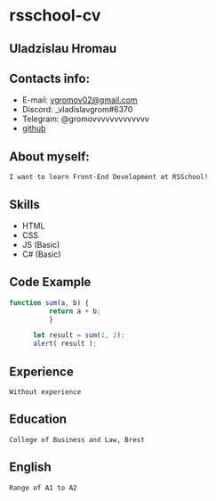 # rsschool-cv

## Uladzislau Hromau

## Contacts info:
* E-mail: vgromov02@gmail.com
* Discord: _vladislavgrom#6370
* Telegram: @gromovvvvvvvvvvvvv
* [github](https://github.com/VladislavGromov00 "githublink")

## About myself:

    I want to learn Front-End Development at RSSchool!

## Skills
* HTML
* CSS
* JS (Basic)
* C# (Basic)

## Code Example

  ``` javascript 
  function sum(a, b) {
            return a + b;
            }

        let result = sum(1, 2);
        alert( result );
   ```
        
    

## Experience

    Without experience

## Education

    College of Business and Law, Brest 

## English

    Range of A1 to A2
